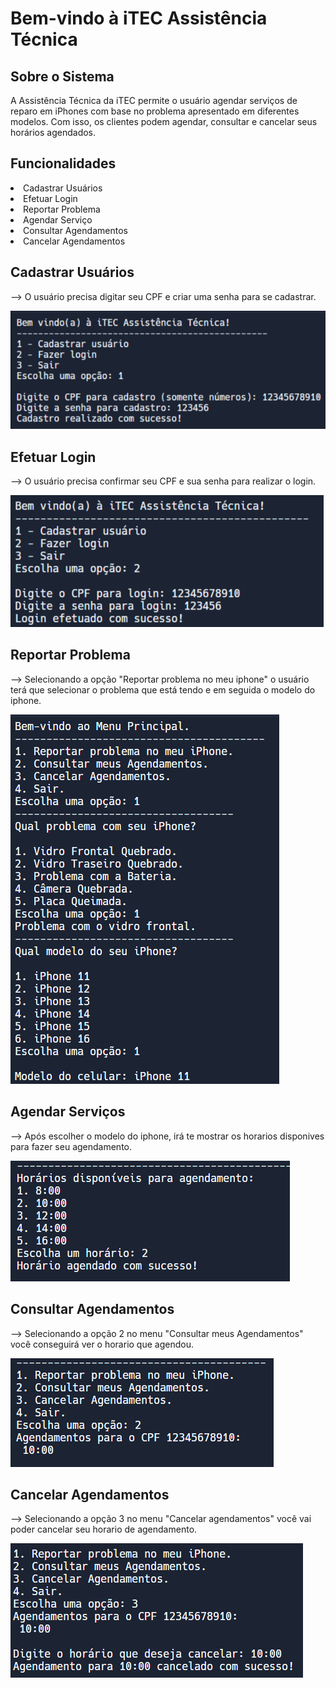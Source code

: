 
  <h1>Bem-vindo à iTEC Assistência Técnica</h1>

  <h2>Sobre o Sistema</h2>
  <p>A Assistência Técnica da iTEC permite o usuário agendar serviços de reparo em iPhones com base no problema apresentado em diferentes modelos. Com isso, os clientes podem agendar, consultar e cancelar seus horários agendados.</p>

  <h2>Funcionalidades</h2>
  <li>Cadastrar Usuários</li>
  <li>Efetuar Login</li>
  <li>Reportar Problema</li>
  <li>Agendar Serviço</li>
  <li>Consultar Agendamentos</li>
  <li>Cancelar Agendamentos</li>

  <h2>Cadastrar Usuários</h2>
  <p>--> O usuário precisa digitar seu CPF e criar uma senha para se cadastrar.</p>
  <img src="captura1.png">
  
  <h2>Efetuar Login</h2>
  <p>--> O usuário precisa confirmar seu CPF e sua senha para realizar o login. </p>
  <img src="captura2.png">
  
  <h2>Reportar Problema</h2>
  <p>--> Selecionando a opção "Reportar problema no meu iphone" o usuário terá que selecionar o problema que está tendo e em seguida o modelo do iphone.</p>
  <img src="captura3.png">
  
  <h2>Agendar Serviços</h2>
  <p>--> Após escolher o modelo do iphone, irá te mostrar os horarios disponives para fazer seu agendamento.</p>
  <img src="captura4.png">
  
  <h2>Consultar Agendamentos</h2>
  <p>--> Selecionando a opção 2 no menu "Consultar meus Agendamentos" você conseguirá ver o horario que agendou.</p>
  <img src="captura5.png">
  
  <h2>Cancelar Agendamentos</h2>
  <p>--> Selecionando a opção 3 no menu "Cancelar agendamentos" você vai poder cancelar seu horario de agendamento.</p>
  <img src="captura6.png">